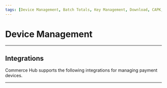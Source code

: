 ```yaml
---
tags: [Device Management, Batch Totals, Key Management, Download, CAPK, API Reference]
---
```


# Device Management

---

## Integrations

Commerce Hub supports the following integrations for managing payment devices.

<!-- type: row -->

<!-- type: card
title: CAPK Data
description:  EMV CAPK data is a crucial component of the EMV standard for secure payment transactions, it is used to establish a chain of trust in the EMV process, ensuring that the keys used in the transaction, including those on the payment card, are legitimate and have been issued by trusted entities.
link: ?path=docs/Resources/API-Documents/Device_Management/CAPK.md
-->

<!-- type: card
title: Batch Totals
description: Retrieve end-of-day batch totals for transaction processed through Commerce Hub.
link: 
-->

<!-- type: card
title: Key Management
description: Commerce Hub's key management system is needed to achieve PCI DSS compliance by implementing a crypto system that manages the secure creation, exchange, distribution, storage and use of cryptographic keys, to protect a customer's sensitive payment card data.
link: 
-->

<!-- type: row-end -->

---
